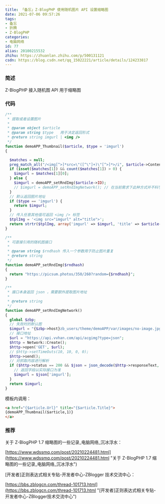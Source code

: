```yaml
---
title: 「备忘」Z-BlogPHP 使用随机图片 API 设置缩略图
date: 2021-07-06 09:57:26
tags:
- 备忘
- 折腾
- Z-BlogPHP
categories:
- 电脑网络
id: 77
alias: 20100215532
zhihu: https://zhuanlan.zhihu.com/p/500131121
csdn: https://blog.csdn.net/qq_15022221/article/details/124233817
---
```


### 简述

Z-BlogPHP 接入随机图 API 用于缩略图

<!--more-->

### 代码

```php
/**
 * 提取或者设置图片
 *
 * @param object $article
 * @param string $type   用于决定返回形式
 * @return string imgurl | <img />
 */
function demoAPP_Thumbnail($article, $type = 'imgurl')
{

  $matches = null;
  preg_match_all("/<img[^>]*src=\"([^\"]+)\"[^>]*>/i", $article->Content, $matches);
  if (isset($matches[1]) && count($matches[1]) > 0) {
    $imgurl = $matches[1][0];
  } else {
    $imgurl = demoAPP_setRndImg($article->ID);
    // $imgurl = demoAPP_setRndImgNetwork(); // 在当前需求下此种方式并不科学。可能会被服务方限制
  }
  // 默认返回图片地址
  if ($type == 'imgurl') {
    return $imgurl;
  }
  // 传入任意其他值可返回 <img /> 标签
  $tplImg = '<img src="imgurl" alt="title">';
  return strtr($tplImg, array('imgurl' => $imgurl, 'title' => $article->Title));
}

/**
 * 可直接引用的随机图接口
 *
 * @param string $rndhash 传入一个参数用于防止图片重复
 * @return string
 */
function demoAPP_setRndImg($rndhash)
{
  return "https://picsum.photos/350/260?random={$rndhash}";
}

/**
 * 接口本身返回 json ，需要额外提取图片地址
 *
 * @return string
 */
function demoAPP_setRndImgNetwork()
{
  global $zbp;
  // 失败时的默认图
  $imgurl = "{$zbp->host}zb_users/theme/demoAPP/var/images/no-image.jpg";
  // 接口地址
  $url = "https://api.vvhan.com/api/acgimg?type=json";
  $http = Network::Create();
  $http->open('GET', $url);
  // $http->setTimeOuts(10, 10, 0, 0);
  $http->send();
  // 对抓取内容进行解析
  if ($http->status == 200 && $json = json_decode($http->responseText, true)) {
    // 返回字段以实际接口为准
    $imgurl = $json['imgurl'];
  }
  return $imgurl;
}
```
模板内调用：

```html
<a href="{$article.Url}" title="{$article.Title}">
{demoAPP_Thumbnail($article,1)}
</a>
```

### 推荐

关于 Z-BlogPHP 1.7 缩略图的一些记录\_电脑网络\_沉冰浮水：

[https://www.wdssmq.com/post/20210224481.html](https://www.wdssmq.com/post/20210224481.html "关于 Z-BlogPHP 1.7 缩略图的一些记录\_电脑网络\_沉冰浮水")

\[开发者\]正则表达式相关专贴-开发者中心-ZBlogger 技术交流中心：

[https://bbs.zblogcn.com/thread-101713.html](https://bbs.zblogcn.com/thread-101713.html "\[开发者\]正则表达式相关专贴-开发者中心-ZBlogger技术交流中心")

